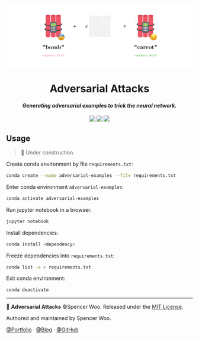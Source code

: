 ![](./assets/banner-adv.png)

<div align="center">
  <h1>Adversarial Attacks</h1>
  <h4><em>Generating adversarial examples to trick the neural network.</em><h4>

  ![](https://img.shields.io/badge/python-3.7.6-4381b2?logo=python&logoColor=white&style=flat-square)
  ![](https://img.shields.io/badge/using-TensorFlow-FF8F10?logo=TensorFlow&logoColor=white&style=flat-square)
  ![](https://img.shields.io/badge/license-MIT-black?&style=flat-square)
 </div>

## Usage

> 🚧 Under construction.

Create conda environment by file `requirements.txt`:

```bash
conda create --name adversarial-examples --file requirements.txt
```

Enter conda environment `adversarial-examples`:

```bash
conda activate adversarial-examples
```

Run jupyter notebook in a browser.

```bash
jupyter notebook
```

Install dependencies:

```bash
conda install <dependency>
```

Freeze dependencies into `requirements.txt`:

```bash
conda list -e > requirements.txt
```

Exit conda environment:

```bash
conda deactivate
```

---

🎃 **Adversarial Attacks** ©Spencer Woo. Released under the [MIT License](LICENSE).

Authored and maintained by Spencer Woo.

[@Portfolio](https://spencerwoo.com/) · [@Blog](https://blog.spencerwoo.com/) · [@GitHub](https://github.com/spencerwooo)
